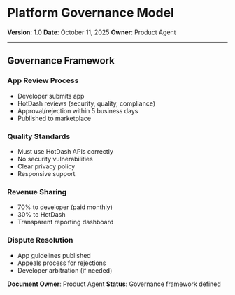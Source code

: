 # Platform Governance Model

**Version**: 1.0
**Date**: October 11, 2025
**Owner**: Product Agent

---

## Governance Framework

### App Review Process
- Developer submits app
- HotDash reviews (security, quality, compliance)
- Approval/rejection within 5 business days
- Published to marketplace

### Quality Standards
- Must use HotDash APIs correctly
- No security vulnerabilities
- Clear privacy policy
- Responsive support

### Revenue Sharing
- 70% to developer (paid monthly)
- 30% to HotDash
- Transparent reporting dashboard

### Dispute Resolution
- App guidelines published
- Appeals process for rejections
- Developer arbitration (if needed)

**Document Owner**: Product Agent
**Status**: Governance framework defined

